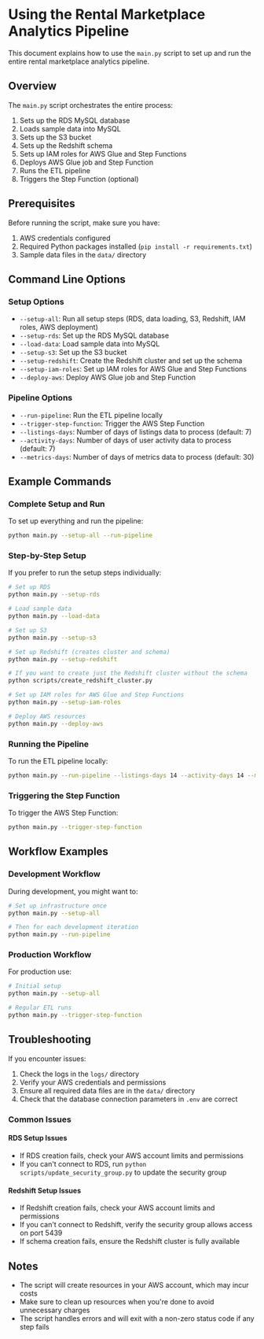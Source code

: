 # Using the Rental Marketplace Analytics Pipeline

This document explains how to use the `main.py` script to set up and run the entire rental marketplace analytics pipeline.

## Overview

The `main.py` script orchestrates the entire process:

1. Sets up the RDS MySQL database
2. Loads sample data into MySQL
3. Sets up the S3 bucket
4. Sets up the Redshift schema
5. Sets up IAM roles for AWS Glue and Step Functions
6. Deploys AWS Glue job and Step Function
7. Runs the ETL pipeline
8. Triggers the Step Function (optional)

## Prerequisites

Before running the script, make sure you have:

1. AWS credentials configured
2. Required Python packages installed (`pip install -r requirements.txt`)
3. Sample data files in the `data/` directory

## Command Line Options

### Setup Options

- `--setup-all`: Run all setup steps (RDS, data loading, S3, Redshift, IAM roles, AWS deployment)
- `--setup-rds`: Set up the RDS MySQL database
- `--load-data`: Load sample data into MySQL
- `--setup-s3`: Set up the S3 bucket
- `--setup-redshift`: Create the Redshift cluster and set up the schema
- `--setup-iam-roles`: Set up IAM roles for AWS Glue and Step Functions
- `--deploy-aws`: Deploy AWS Glue job and Step Function

### Pipeline Options

- `--run-pipeline`: Run the ETL pipeline locally
- `--trigger-step-function`: Trigger the AWS Step Function
- `--listings-days`: Number of days of listings data to process (default: 7)
- `--activity-days`: Number of days of user activity data to process (default: 7)
- `--metrics-days`: Number of days of metrics data to process (default: 30)

## Example Commands

### Complete Setup and Run

To set up everything and run the pipeline:

```bash
python main.py --setup-all --run-pipeline
```

### Step-by-Step Setup

If you prefer to run the setup steps individually:

```bash
# Set up RDS
python main.py --setup-rds

# Load sample data
python main.py --load-data

# Set up S3
python main.py --setup-s3

# Set up Redshift (creates cluster and schema)
python main.py --setup-redshift

# If you want to create just the Redshift cluster without the schema
python scripts/create_redshift_cluster.py

# Set up IAM roles for AWS Glue and Step Functions
python main.py --setup-iam-roles

# Deploy AWS resources
python main.py --deploy-aws
```

### Running the Pipeline

To run the ETL pipeline locally:

```bash
python main.py --run-pipeline --listings-days 14 --activity-days 14 --metrics-days 30
```

### Triggering the Step Function

To trigger the AWS Step Function:

```bash
python main.py --trigger-step-function
```

## Workflow Examples

### Development Workflow

During development, you might want to:

```bash
# Set up infrastructure once
python main.py --setup-all

# Then for each development iteration
python main.py --run-pipeline
```

### Production Workflow

For production use:

```bash
# Initial setup
python main.py --setup-all

# Regular ETL runs
python main.py --trigger-step-function
```

## Troubleshooting

If you encounter issues:

1. Check the logs in the `logs/` directory
2. Verify your AWS credentials and permissions
3. Ensure all required data files are in the `data/` directory
4. Check that the database connection parameters in `.env` are correct

### Common Issues

#### RDS Setup Issues

- If RDS creation fails, check your AWS account limits and permissions
- If you can't connect to RDS, run `python scripts/update_security_group.py` to update the security group

#### Redshift Setup Issues

- If Redshift creation fails, check your AWS account limits and permissions
- If you can't connect to Redshift, verify the security group allows access on port 5439
- If schema creation fails, ensure the Redshift cluster is fully available

## Notes

- The script will create resources in your AWS account, which may incur costs
- Make sure to clean up resources when you're done to avoid unnecessary charges
- The script handles errors and will exit with a non-zero status code if any step fails
